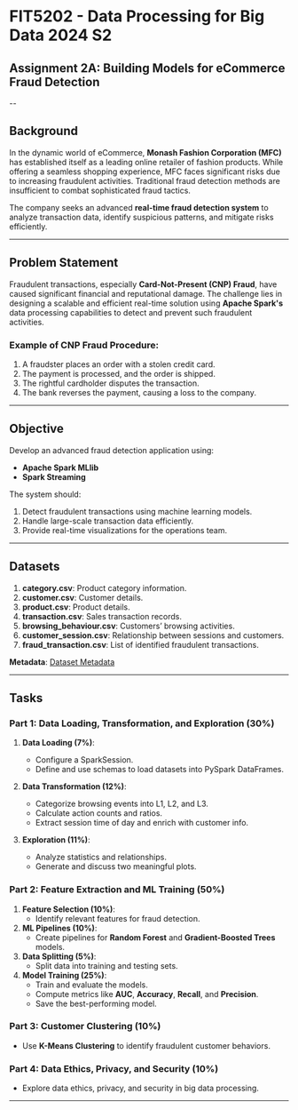 # FIT5202 - Data Processing for Big Data 2024 S2  
## Assignment 2A: Building Models for eCommerce Fraud Detection  

--

## Background  
In the dynamic world of eCommerce, **Monash Fashion Corporation (MFC)** has established itself as a leading online retailer of fashion products. While offering a seamless shopping experience, MFC faces significant risks due to increasing fraudulent activities. Traditional fraud detection methods are insufficient to combat sophisticated fraud tactics.  

The company seeks an advanced **real-time fraud detection system** to analyze transaction data, identify suspicious patterns, and mitigate risks efficiently.  

---

## Problem Statement  
Fraudulent transactions, especially **Card-Not-Present (CNP) Fraud**, have caused significant financial and reputational damage. The challenge lies in designing a scalable and efficient real-time solution using **Apache Spark's** data processing capabilities to detect and prevent such fraudulent activities.  

### Example of CNP Fraud Procedure:  
1. A fraudster places an order with a stolen credit card.  
2. The payment is processed, and the order is shipped.  
3. The rightful cardholder disputes the transaction.  
4. The bank reverses the payment, causing a loss to the company.  

---

## Objective  
Develop an advanced fraud detection application using:  
- **Apache Spark MLlib**  
- **Spark Streaming**  

The system should:  
1. Detect fraudulent transactions using machine learning models.  
2. Handle large-scale transaction data efficiently.  
3. Provide real-time visualizations for the operations team.  

---

## Datasets  
1. **category.csv**: Product category information.  
2. **customer.csv**: Customer details.  
3. **product.csv**: Product details.  
4. **transaction.csv**: Sales transaction records.  
5. **browsing_behaviour.csv**: Customers’ browsing activities.  
6. **customer_session.csv**: Relationship between sessions and customers.  
7. **fraud_transaction.csv**: List of identified fraudulent transactions.  

**Metadata**: [Dataset Metadata](https://docs.google.com/document/d/1cbPCTFjqNUk9tdy8HZbLKXh4kj2NHTNp/edit?usp=sharing)  

---

## Tasks  

### Part 1: Data Loading, Transformation, and Exploration (30%)  
1. **Data Loading (7%)**:  
   - Configure a SparkSession.  
   - Define and use schemas to load datasets into PySpark DataFrames.  

2. **Data Transformation (12%)**:  
   - Categorize browsing events into L1, L2, and L3.  
   - Calculate action counts and ratios.  
   - Extract session time of day and enrich with customer info.  

3. **Exploration (11%)**:  
   - Analyze statistics and relationships.  
   - Generate and discuss two meaningful plots.  

### Part 2: Feature Extraction and ML Training (50%)  
1. **Feature Selection (10%)**:  
   - Identify relevant features for fraud detection.  
2. **ML Pipelines (10%)**:  
   - Create pipelines for **Random Forest** and **Gradient-Boosted Trees** models.  
3. **Data Splitting (5%)**:  
   - Split data into training and testing sets.  
4. **Model Training (25%)**:  
   - Train and evaluate the models.  
   - Compute metrics like **AUC**, **Accuracy**, **Recall**, and **Precision**.  
   - Save the best-performing model.  

### Part 3: Customer Clustering (10%)  
- Use **K-Means Clustering** to identify fraudulent customer behaviors.  

### Part 4: Data Ethics, Privacy, and Security (10%)  
- Explore data ethics, privacy, and security in big data processing.  

---
